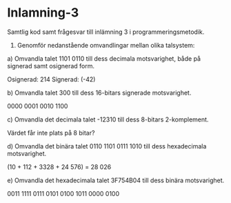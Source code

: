 # Inlamning-3
Samtlig kod samt frågesvar till inlämning 3 i programmeringsmetodik.


1. Genomför nedanstående omvandlingar mellan olika talsystem:

a) Omvandla talet 1101 0110 till dess decimala motsvarighet, både på signerad samt osignerad form.

Osignerad: 214
Signerad: (-42)

b) Omvandla talet 300 till dess 16-bitars signerade motsvarighet.

0000 0001 0010 1100

c) Omvandla det decimala talet -12310 till dess 8-bitars 2-komplement.

Värdet får inte plats på 8 bitar?

d) Omvandla det binära talet 0110 1101 0111 1010 till dess hexadecimala motsvarighet.

(10 + 112 + 3328 + 24 576) = 28 026

e) Omvandla det hexadecimala talet 3F754B04 till dess binära motsvarighet.

0011 1111 0111 0101 0100 1011 0000 0100
